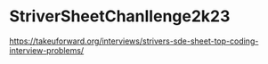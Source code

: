 # StriverSheetChanllenge2k23
https://takeuforward.org/interviews/strivers-sde-sheet-top-coding-interview-problems/
